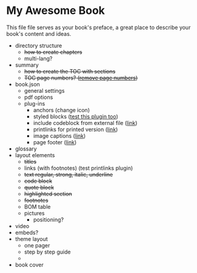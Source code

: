 # My Awesome Book

This file file serves as your book's preface, a great place to describe your book's content and ideas.

* directory structure
  * ~~how to create chapters~~
  * multi-lang?
* summary
  * ~~how to create the TOC with sections~~
  * ~~TOC page numbers? \([remove page numbers](https://github.com/GitbookIO/gitbook/issues/1223#issuecomment-213457068)\)~~
* book.json
  * general settings
  * pdf options
  * plug-ins
    * anchors (change icon)
    * styled blocks ([test this plugin too](https://jim-moody.github.io/gitbook-plugin-styled-blockquotes/))
    * include codeblock from external file ([link](https://plugins.gitbook.com/plugin/include-codeblock))
    * printlinks for printed version ([link](https://plugins.gitbook.com/plugin/printlinks))
    * image captions ([link](https://plugins.gitbook.com/plugin/image-captions-extended))
    * page footer ([link](https://plugins.gitbook.com/plugin/page-footer))
* glossary
* layout elements
  * ~~titles~~
  * links \(with footnotes\) \(test printlinks plugin)
  * ~~text regular, strong, italic, underline~~
  * ~~code block~~
  * ~~quote block~~
  * ~~highlighted section~~
  * ~~footnotes~~
  * BOM table
  * pictures
    * positioning?
* video
* embeds?
* theme layout
  * one pager
  * step by step guide
  * 
* book cover

